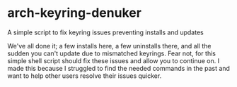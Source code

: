 # arch-keyring-denuker
A simple script to fix keyring issues preventing installs and updates

We've all done it; a few installs here, a few uninstalls there, and all the sudden you can't update due to mismatched keyrings. Fear not, for this simple shell script should fix these issues and allow you to continue on. I made this because I struggled to find the needed commands in the past and want to help other users resolve their issues quicker. 
